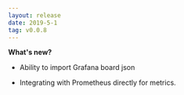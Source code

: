 ```yaml
---
layout: release
date: 2019-5-1
tag: v0.0.8
---
```


**What's new?**

- Ability to import Grafana board json

* Integrating with Prometheus directly for metrics.

